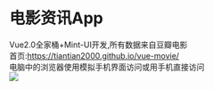 # 电影资讯App
Vue2.0全家桶+Mint-UI开发,所有数据来自豆瓣电影<br>
首页:https://tiantian2000.github.io/vue-movie/<br>
电脑中的浏览器使用模拟手机界面访问或用手机直接访问<br>
<img src="https://github.com/tiantian2000/vue-movie/blob/gh-pages/%E7%A4%BA%E4%BE%8B.png"/>
